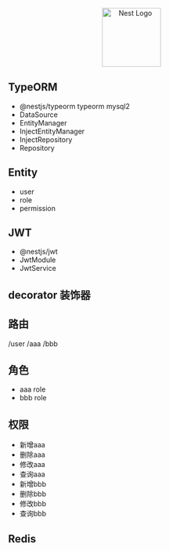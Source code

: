<p align="center">
  <a href="http://nestjs.com/" target="blank"><img src="https://nestjs.com/img/logo-small.svg" width="120" alt="Nest Logo" /></a>
</p>

## TypeORM
- @nestjs/typeorm typeorm mysql2
- DataSource
- EntityManager
- InjectEntityManager
- InjectRepository
- Repository

## Entity
- user
- role
- permission
## JWT
- @nestjs/jwt
- JwtModule
- JwtService

## decorator 装饰器

## 路由
/user
/aaa
/bbb

## 角色
- aaa role
- bbb role

## 权限
- 新增aaa
- 删除aaa
- 修改aaa
- 查询aaa
- 新增bbb
- 删除bbb
- 修改bbb
- 查询bbb

## Redis